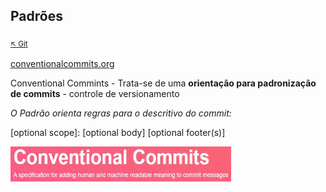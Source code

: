 ## Padrões

<sub>[:arrow_upper_left: Git](readme.md)<sub>

[conventionalcommits.org](https://www.conventionalcommits.org/en/v1.0.0/)

Conventional Commints - Trata-se de uma **orientação para padronização de commits** - controle de versionamento

*O Padrão orienta regras para o descritivo do commit:*

<type>[optional scope]: <description>
[optional body]
[optional footer(s)]

<img src="../../imgs/conventionalcommits.JPG" width="353" height="56"/>
